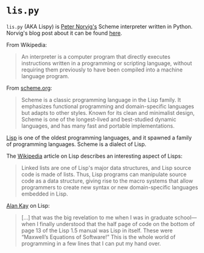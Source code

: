 # `lis.py`

`lis.py` (AKA Lispy) is [Peter Norvig's](https://en.wikipedia.org/wiki/Peter_Norvig)
Scheme interpreter written in Python. Norvig's blog post about it can be
found [here](https://norvig.com/lispy.html).

From Wikipedia:

> An interpreter is a computer program that directly executes
> instructions written in a programming or scripting language, without
> requiring them previously to have been compiled into a machine
> language program.

From [scheme.org](https://www.scheme.org):

> Scheme is a classic programming language in the Lisp family. It
> emphasizes functional programming and domain-specific languages but
> adapts to other styles. Known for its clean and minimalist design,
> Scheme is one of the longest-lived and best-studied dynamic languages,
> and has many fast and portable implementations.

[Lisp](https://en.wikipedia.org/wiki/Lisp_(programming_language)) is one
of the oldest programming languages, and it spawned a family of
programming languages. Scheme is a dialect of Lisp.

The [Wikipedia](https://en.wikipedia.org/wiki/Lisp_(programming_language))
article on Lisp describes an interesting aspect of Lisps:

> Linked lists are one of Lisp's major data structures, and Lisp source
> code is made of lists. Thus, Lisp programs can manipulate source code
> as a data structure, giving rise to the macro systems that allow
> programmers to create new syntax or new domain-specific languages
> embedded in Lisp.

[Alan Kay](https://queue.acm.org/detail.cfm?id=1039523) on Lisp:

> [...] that was the big revelation to me when I was in graduate
> school—when I finally understood that the half page of code on the
> bottom of page 13 of the Lisp 1.5 manual was Lisp in itself. These
> were “Maxwell’s Equations of Software!” This is the whole world of
> programming in a few lines that I can put my hand over.
